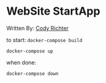 # WebSite StartApp
Written By: [Cody Richter](https://github.com/CodyRichter)

to start:
`docker-compose build`

`docker-compose up`

when done:

`docker-compose down`
